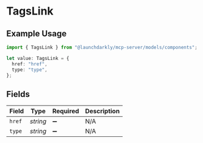 # TagsLink

## Example Usage

```typescript
import { TagsLink } from "@launchdarkly/mcp-server/models/components";

let value: TagsLink = {
  href: "href",
  type: "type",
};
```

## Fields

| Field              | Type               | Required           | Description        |
| ------------------ | ------------------ | ------------------ | ------------------ |
| `href`             | *string*           | :heavy_minus_sign: | N/A                |
| `type`             | *string*           | :heavy_minus_sign: | N/A                |